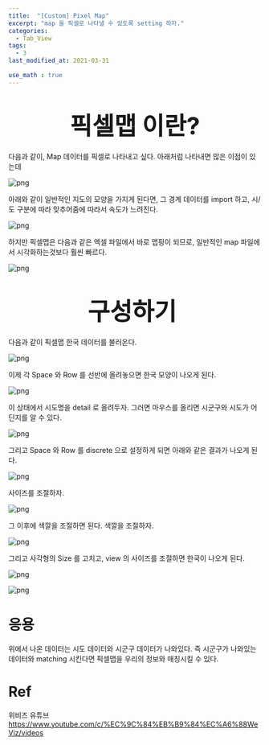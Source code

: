 ```yaml
---
title:  "[Custom] Pixel Map"
excerpt: "map 을 픽셀로 나타낼 수 있도록 setting 하자."
categories:
  - Tab_View
tags:
  - 3
last_modified_at: 2021-03-31

use_math : true
---
```


# <center><font size="18"> 픽셀맵 이란? </font></center>

다음과 같이, Map 데이터를 픽셀로 나타내고 싶다.  아래처럼 나타내면 많은 이점이 있는데

![png](/assets/images/Tab_Vis/2_1.PNG)

아래와 같이 일반적인 지도의 모양을 가지게 된다면, 그 경계 데이터를 import 하고, 시/도 구분에 따라 맞추어줌에 따라서 속도가 느려진다.

![png](/assets/images/Tab_Vis/2_3.PNG)

하지만 픽셀맵은 다음과 같은 엑셀 파일에서 바로 맵핑이 되므로, 일반적인 map 파일에서 시각화하는것보다 훨씬 빠르다.

![png](/assets/images/Tab_Vis/2_2.PNG)



# <center><font size="18"> 구성하기 </font></center>

다음과 같이 픽셀맵 한국 데이터를 불러온다. 

![png](/assets/images/Tab_Vis/2_4.PNG)

이제 각 Space 와 Row 를 선반에 올려놓으면 한국 모양이 나오게 된다.

![png](/assets/images/Tab_Vis/2_5.PNG)

이 상태에서 시도명을 detail 로 올려두자. 그러면 마우스를 올리면 시군구와 시도가 어딘지를 알 수 있다.

![png](/assets/images/Tab_Vis/2_6.PNG)

그리고 Space 와 Row 를 discrete 으로 설정하게 되면 아래와 같은 결과가 나오게 된다. 

![png](/assets/images/Tab_Vis/2_7.PNG)

사이즈를 조절하자.

![png](/assets/images/Tab_Vis/2_8.PNG)

그 이후에 색깔을 조절하면 된다. 색깔을 조절하자. 

![png](/assets/images/Tab_Vis/2_12.PNG)

그리고 사각형의 Size 를 고치고, view 의 사이즈를 조절하면 한국이 나오게 된다. 

![png](/assets/images/Tab_Vis/2_14.PNG)

![png](/assets/images/Tab_Vis/2_15.PNG)



# 응용

위에서 나온 데이터는 시도 데이터와 시군구 데이터가 나와있다. 즉 시군구가 나와있는 데이터와 matching 시킨다면 픽셀맵을 우리의 정보와 매칭시킬 수 있다. 



# Ref

위비즈 유튜브 https://www.youtube.com/c/%EC%9C%84%EB%B9%84%EC%A6%88WeViz/videos
